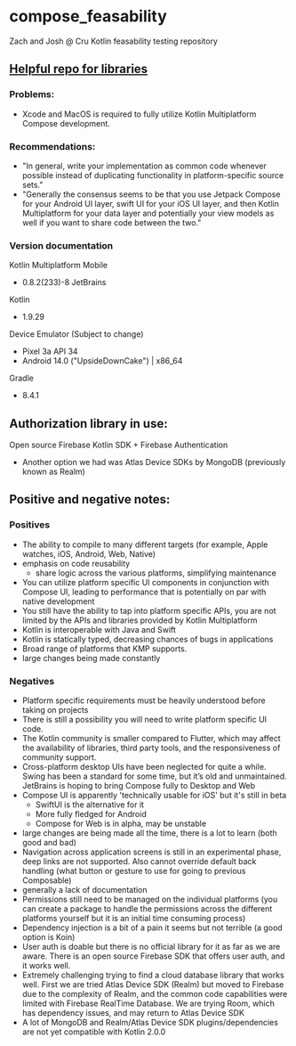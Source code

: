 # compose_feasability
Zach and Josh @ Cru Kotlin feasability testing repository

## [Helpful repo for libraries](https://github.com/AAkira/Kotlin-Multiplatform-Libraries?tab=readme-ov-file)

### Problems:
- Xcode and MacOS is required to fully utilize Kotlin Multiplatform Compose development.

### Recommendations:
- "In general, write your implementation as common code whenever possible instead of duplicating functionality in platform-specific source sets."
- "Generally the consensus seems to be that you use Jetpack Compose for your Android UI layer, swift UI for your iOS UI layer, and then Kotlin Multiplatform for your data layer and potentially your view models as well if you want to share code between the two."

### Version documentation
Kotlin Multiplatform Mobile
- 0.8.2(233)-8 JetBrains

Kotlin
- 1.9.29

Device Emulator (Subject to change)
- Pixel 3a API 34
- Android 14.0 ("UpsideDownCake") | x86_64

Gradle
- 8.4.1

## Authorization library in use:
Open source Firebase Kotlin SDK + Firebase Authentication
- Another option we had was Atlas Device SDKs by MongoDB (previously known as Realm)

## Positive and negative notes:
### Positives
- The ability to compile to many different targets (for example, Apple watches, iOS, Android, Web, Native)
- emphasis on code reusability
	- share logic across the various platforms, simplifying maintenance 
- You can utilize platform specific UI components in conjunction with Compose UI, leading to performance that is potentially on par with native development
- You still have the ability to tap into platform specific APIs, you are not limited by the APIs and libraries provided by Kotlin Multiplatform
- Kotlin is interoperable with Java and Swift
- Kotlin is statically typed, decreasing chances of bugs in applications
- Broad range of platforms that KMP supports.
- large changes being made constantly
### Negatives
- Platform specific requirements must be heavily understood before taking on projects
- There is still a possibility you will need to write platform specific UI code.
- The Kotlin community is smaller compared to Flutter, which may affect the availability of libraries, third party tools, and the responsiveness of community support.
- Cross-platform desktop UIs have been neglected for quite a while. Swing has been a standard for some time, but it’s old and unmaintained. JetBrains is hoping to bring Compose fully to Desktop and Web
- Compose UI is apparently 'technically usable for iOS' but it's still in beta
	- SwiftUI is the alternative for it
	- More fully fledged for Android
	- Compose for Web is in alpha, may be unstable
- large changes are being made all the time, there is a lot to learn (both good and bad)
- Navigation across application screens is still in an experimental phase, deep links are not supported. Also cannot override default back handling (what button or gesture to use for going to previous Composable)
- generally a lack of documentation
- Permissions still need to be managed on the individual platforms (you can create a package to handle the permissions across the different platforms yourself but it is an initial time consuming process)
- Dependency injection is a bit of a pain it seems but not terrible (a good option is Koin)
- User auth is doable but there is no official library for it as far as we are aware. There is an open source Firebase SDK that offers user auth, and it works well.
- Extremely challenging trying to find a cloud database library that works well. First we are tried Atlas Device SDK (Realm) but moved to Firebase due to the complexity of Realm, and the common code capabilities were limited with Firebase RealTime Database. We are trying Room, which has dependency issues, and may return to Atlas Device SDK
- A lot of MongoDB and Realm/Atlas Device SDK plugins/dependencies are not yet compatible with Kotlin 2.0.0

